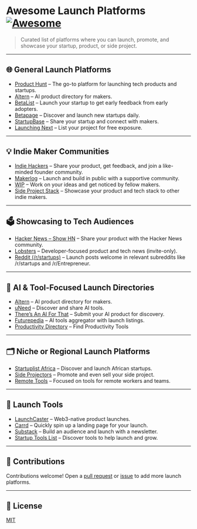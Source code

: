 # Awesome Launch Platforms [![Awesome](https://awesome.re/badge.svg)](https://awesome.re)

> Curated list of platforms where you can launch, promote, and showcase your startup, product, or side project.

---

## 🌐 General Launch Platforms

* [Product Hunt](https://www.producthunt.com) – The go-to platform for launching tech products and startups.
* [Altern](https://altern.ai) – AI product directory for makers.
* [BetaList](https://betalist.com) – Launch your startup to get early feedback from early adopters.
* [Betapage](https://betapage.co) – Discover and launch new startups daily.
* [StartupBase](https://startupbase.io) – Share your startup and connect with makers.
* [Launching Next](https://www.launchingnext.com) – List your project for free exposure.

---

## 💡 Indie Maker Communities

* [Indie Hackers](https://www.indiehackers.com/products) – Share your product, get feedback, and join a like-minded founder community.
* [Makerlog](https://getmakerlog.com) – Launch and build in public with a supportive community.
* [WIP](https://wip.co) – Work on your ideas and get noticed by fellow makers.
* [Side Project Stack](https://sideprojectstack.com) – Showcase your product and tech stack to other indie makers.

---

## 🗳 Showcasing to Tech Audiences

* [Hacker News – Show HN](https://news.ycombinator.com/show) – Share your product with the Hacker News community.
* [Lobsters](https://lobste.rs) – Developer-focused product and tech news (invite-only).
* [Reddit (/r/startups)](https://www.reddit.com/r/startups/) – Launch posts welcome in relevant subreddits like /r/startups and /r/Entrepreneur.

---

## 🧠 AI & Tool-Focused Launch Directories

* [Altern](https://altern.ai) – AI product directory for makers.
* [uNeed](https://uneed.best) – Discover and share AI tools.
* [There’s An AI For That](https://theresanai.com) – Submit your AI product for discovery.
* [Futurepedia](https://www.futurepedia.io) – AI tools aggregator with launch listings.
* [Productivity Directory](https://productivity.directory) – Find Productivity Tools


---

## 🗂 Niche or Regional Launch Platforms

* [Startuplist Africa](https://startuplist.africa) – Discover and launch African startups.
* [Side Projectors](https://www.sideprojectors.com) – Promote and even sell your side project.
* [Remote Tools](https://www.remote.tools) – Focused on tools for remote workers and teams.

---

## 🧰 Launch Tools

* [LaunchCaster](https://launchcaster.xyz) – Web3-native product launches.
* [Carrd](https://carrd.co) – Quickly spin up a landing page for your launch.
* [Substack](https://substack.com) – Build an audience and launch with a newsletter.
* [Startup Tools List](https://startuptoolslist.com) – Discover tools to help launch and grow.

---

## 🤝 Contributions

Contributions welcome! Open a [pull request](https://github.com/DirectorySurf/awesome-launch-platforms/pulls) or [issue](https://github.com/DirectorySurf/awesome-launch-platforms/issues) to add more launch platforms.

---

## 📄 License

[MIT](LICENSE)
